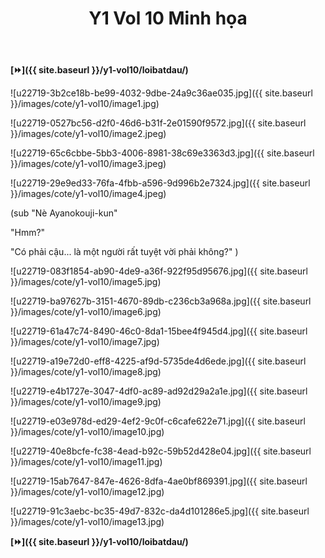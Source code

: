 ﻿---
layout: post
title: Y1 Vol 10 Minh họa
permalink: /y1-vol10/minhhoa/
---

**[⏩]({{ site.baseurl }}/y1-vol10/loibatdau/)**

![u22719-3b2ce18b-be99-4032-9dbe-24a9c36ae035.jpg]({{ site.baseurl }}/images/cote/y1-vol10/image1.jpg)

![u22719-0527bc56-d2f0-46d6-b31f-2e01590f9572.jpg]({{ site.baseurl }}/images/cote/y1-vol10/image2.jpeg)

![u22719-65c6cbbe-5bb3-4006-8981-38c69e3363d3.jpg]({{ site.baseurl }}/images/cote/y1-vol10/image3.jpeg)

![u22719-29e9ed33-76fa-4fbb-a596-9d996b2e7324.jpg]({{ site.baseurl }}/images/cote/y1-vol10/image4.jpeg)

(sub \"Nè Ayanokouji-kun\"

\"Hmm?\"

\"Có phải cậu\... là một người rất tuyệt vời phải không?\" )

![u22719-083f1854-ab90-4de9-a36f-922f95d95676.jpg]({{ site.baseurl }}/images/cote/y1-vol10/image5.jpg)

![u22719-ba97627b-3151-4670-89db-c236cb3a968a.jpg]({{ site.baseurl }}/images/cote/y1-vol10/image6.jpg)

![u22719-61a47c74-8490-46c0-8da1-15bee4f945d4.jpg]({{ site.baseurl }}/images/cote/y1-vol10/image7.jpg)

![u22719-a19e72d0-eff8-4225-af9d-5735de4d6ede.jpg]({{ site.baseurl }}/images/cote/y1-vol10/image8.jpg)

![u22719-e4b1727e-3047-4df0-ac89-ad92d29a2a1e.jpg]({{ site.baseurl }}/images/cote/y1-vol10/image9.jpg)

![u22719-e03e978d-ed29-4ef2-9c0f-c6cafe622e71.jpg]({{ site.baseurl }}/images/cote/y1-vol10/image10.jpg)

![u22719-40e8bcfe-fc38-4ead-b92c-59b52d428e04.jpg]({{ site.baseurl }}/images/cote/y1-vol10/image11.jpg)

![u22719-15ab7647-847e-4626-8dfa-4ae0bf869391.jpg]({{ site.baseurl }}/images/cote/y1-vol10/image12.jpg)

![u22719-91c3aebc-bc35-49d7-832c-da4d101286e5.jpg]({{ site.baseurl }}/images/cote/y1-vol10/image13.jpg)

**[⏩]({{ site.baseurl }}/y1-vol10/loibatdau/)**
